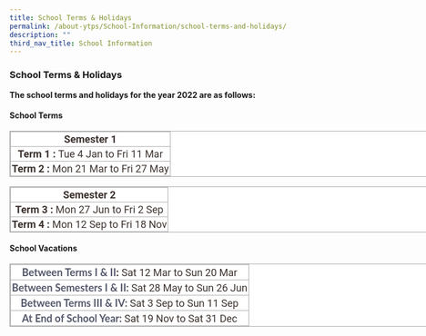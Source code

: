 ```yaml
---
title: School Terms & Holidays
permalink: /about-ytps/School-Information/school-terms-and-holidays/
description: ""
third_nav_title: School Information
---
```

### School Terms & Holidays

**The school terms and holidays for the year 2022 are as follows:**

#### School Terms

<table class="iveo_table ives_tab_simple3 ive_eobj_center" style="margin: auto; outline: 0px; padding: 0px; border-collapse: collapse; clear: both; border: 1px solid rgb(170, 170, 170); text-align: justify; color: rgb(61, 51, 47); font-family: Roboto, sans-serif; font-size: 18px; font-style: normal; font-variant-ligatures: normal; font-variant-caps: normal; font-weight: 400; letter-spacing: normal; orphans: 2; text-transform: none; white-space: normal; widows: 2; word-spacing: 0px; -webkit-text-stroke-width: 0px; background-color: rgb(255, 255, 255); text-decoration-thickness: initial; text-decoration-style: initial; text-decoration-color: initial; width: 760px;"><tbody style="margin: 0px; outline: 0px; padding: 0px; text-align: justify;"><tr style="margin: 0px; outline: 0px; padding: 0px; text-align: justify;"><td style="margin: 0px; outline: 0px; padding: 2px; text-align: center; border: 1px solid rgb(170, 170, 170);"><strong style="margin: 0px; outline: 0px; padding: 0px; text-align: justify;">Semester 1</strong></td></tr><tr style="margin: 0px; outline: 0px; padding: 0px; text-align: justify;"><td style="margin: 0px; outline: 0px; padding: 2px; text-align: center; border: 1px solid rgb(170, 170, 170);"><strong style="margin: 0px; outline: 0px; padding: 0px; text-align: justify;">Term 1 :</strong>&nbsp;Tue 4 Jan to Fri 11 Mar</td></tr><tr style="margin: 0px; outline: 0px; padding: 0px; text-align: justify;"><td style="margin: 0px; outline: 0px; padding: 2px; text-align: center; border: 1px solid rgb(170, 170, 170);"><strong style="margin: 0px; outline: 0px; padding: 0px; text-align: justify;">Term 2 :</strong>&nbsp;Mon 21 Mar to Fri 27 May</td></tr></tbody></table>

<br>

<table class="iveo_table ives_tab_simple3 ive_eobj_center" style="margin: auto; outline: 0px; padding: 0px; border-collapse: collapse; clear: both; border: 1px solid rgb(170, 170, 170); text-align: justify; color: rgb(61, 51, 47); font-family: Roboto, sans-serif; font-size: 18px; font-style: normal; font-variant-ligatures: normal; font-variant-caps: normal; font-weight: 400; letter-spacing: normal; orphans: 2; text-transform: none; white-space: normal; widows: 2; word-spacing: 0px; -webkit-text-stroke-width: 0px; background-color: rgb(255, 255, 255); text-decoration-thickness: initial; text-decoration-style: initial; text-decoration-color: initial; width: 760px;"><tbody style="margin: 0px; outline: 0px; padding: 0px; text-align: justify;"><tr style="margin: 0px; outline: 0px; padding: 0px; text-align: justify;"><td style="margin: 0px; outline: 0px; padding: 2px; text-align: center; border: 1px solid rgb(170, 170, 170);"><strong style="margin: 0px; outline: 0px; padding: 0px; text-align: justify;">Semester 2</strong></td></tr><tr style="margin: 0px; outline: 0px; padding: 0px; text-align: justify;"><td style="margin: 0px; outline: 0px; padding: 2px; text-align: center; border: 1px solid rgb(170, 170, 170);"><strong style="margin: 0px; outline: 0px; padding: 0px; text-align: justify;">Term 3 :</strong>&nbsp;Mon 27 Jun to Fri 2 Sep</td></tr><tr style="margin: 0px; outline: 0px; padding: 0px; text-align: justify;"><td style="margin: 0px; outline: 0px; padding: 2px; text-align: center; border: 1px solid rgb(170, 170, 170);"><strong style="margin: 0px; outline: 0px; padding: 0px; text-align: justify;">Term 4 :</strong>&nbsp;Mon 12 Sep to Fri 18 Nov</td></tr></tbody></table>

#### School Vacations

<table class="iveo_table ives_tab_simple3 ive_eobj_center" style="margin: auto; outline: 0px; padding: 0px; border-collapse: collapse; clear: both; border: 1px solid rgb(170, 170, 170); text-align: justify; color: rgb(61, 51, 47); font-family: Roboto, sans-serif; font-size: 18px; font-style: normal; font-variant-ligatures: normal; font-variant-caps: normal; font-weight: 400; letter-spacing: normal; orphans: 2; text-transform: none; white-space: normal; widows: 2; word-spacing: 0px; -webkit-text-stroke-width: 0px; background-color: rgb(255, 255, 255); text-decoration-thickness: initial; text-decoration-style: initial; text-decoration-color: initial; width: 760px;"><tbody style="margin: 0px; outline: 0px; padding: 0px; text-align: justify;"><tr style="margin: 0px; outline: 0px; padding: 0px; text-align: justify;"><td style="margin: 0px; outline: 0px; padding: 2px; text-align: center; border: 1px solid rgb(170, 170, 170);"><span style="margin: 0px; outline: 0px; padding: 0px; text-align: start; box-sizing: border-box; border: 0px; font-variant-numeric: inherit; font-variant-east-asian: inherit; font-weight: 700; font-stretch: inherit; line-height: inherit; font-family: Lato, sans-serif; vertical-align: baseline; color: rgb(83, 87, 106);">Between Terms I &amp; II</span><strong style="margin: 0px; outline: 0px; padding: 0px; text-align: justify;">:&nbsp;</strong>Sat 12 Mar to Sun 20 Mar</td></tr><tr style="margin: 0px; outline: 0px; padding: 0px; text-align: justify;"><td style="margin: 0px; outline: 0px; padding: 2px; text-align: center; border: 1px solid rgb(170, 170, 170);"><strong style="margin: 0px; outline: 0px; padding: 0px; text-align: justify;"></strong><span style="margin: 0px; outline: 0px; padding: 0px; text-align: start; box-sizing: border-box; border: 0px; font-variant-numeric: inherit; font-variant-east-asian: inherit; font-weight: 700; font-stretch: inherit; line-height: inherit; font-family: Lato, sans-serif; vertical-align: baseline; color: rgb(83, 87, 106);">Between Semesters I &amp; II:&nbsp;</span>Sat 28 May to Sun 26 Jun</td></tr><tr style="margin: 0px; outline: 0px; padding: 0px; text-align: justify;"><td style="margin: 0px; outline: 0px; padding: 2px; text-align: center; border: 1px solid rgb(170, 170, 170);"><strong style="margin: 0px; outline: 0px; padding: 0px; text-align: justify;"></strong><span style="margin: 0px; outline: 0px; padding: 0px; text-align: start; box-sizing: border-box; border: 0px; font-variant-numeric: inherit; font-variant-east-asian: inherit; font-weight: 700; font-stretch: inherit; line-height: inherit; font-family: Lato, sans-serif; vertical-align: baseline; color: rgb(83, 87, 106);">Between Terms III &amp; IV:&nbsp;</span>Sat 3 Sep to Sun 11 Sep</td></tr><tr style="margin: 0px; outline: 0px; padding: 0px; text-align: justify;"><td style="margin: 0px; outline: 0px; padding: 2px; text-align: center; border: 1px solid rgb(170, 170, 170);"><strong style="margin: 0px; outline: 0px; padding: 0px; text-align: justify;"></strong><span style="margin: 0px; outline: 0px; padding: 0px; text-align: start; box-sizing: border-box; border: 0px; font-variant-numeric: inherit; font-variant-east-asian: inherit; font-weight: 700; font-stretch: inherit; line-height: inherit; font-family: Lato, sans-serif; vertical-align: baseline; color: rgb(83, 87, 106);">At End of School Year:&nbsp;</span>Sat 19 Nov to Sat 31 Dec</td></tr></tbody></table>


